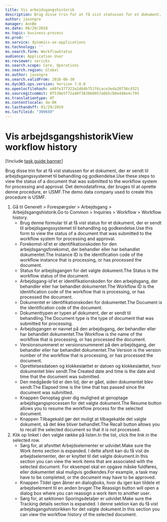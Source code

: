 ```yaml
---
title: Vis arbejdsgangshistorik
description: Brug disse trin for at få vist statussen for et dokument, der er sendt til arbejdsgangssystemet til behandling og godkendelse.
author: jasongre
manager: AnnBe
ms.date: 08/29/2018
ms.topic: business-process
ms.prod: ''
ms.service: dynamics-ax-applications
ms.technology: ''
ms.search.form: WorkflowStatus
audience: Application User
ms.reviewer: sericks
ms.search.scope: Core, Operations
ms.search.region: Global
ms.author: jasongre
ms.search.validFrom: 2016-06-30
ms.dyn365.ops.version: Version 7.0.0
ms.openlocfilehash: a40fe377322e2d64b751f6cace3eda20736cd321
ms.sourcegitcommit: 0f530e5f72a40f383868957a6b5cb0e446e4c795
ms.translationtype: HT
ms.contentlocale: da-DK
ms.lasthandoff: 01/29/2019
ms.locfileid: "309650"
---
```

# <a name="view-workflow-history"></a><span data-ttu-id="5a80a-103">Vis arbejdsgangshistorik</span><span class="sxs-lookup"><span data-stu-id="5a80a-103">View workflow history</span></span>

[!include [task guide banner](../../includes/task-guide-banner.md)]

<span data-ttu-id="5a80a-104">Brug disse trin for at få vist statussen for et dokument, der er sendt til arbejdsgangssystemet til behandling og godkendelse.</span><span class="sxs-lookup"><span data-stu-id="5a80a-104">Use these steps to view the status of a document that was submitted to the workflow system for processing and approval.</span></span> <span data-ttu-id="5a80a-105">Det demodatafirma, der bruges til at oprette denne procedure, er USMF.</span><span class="sxs-lookup"><span data-stu-id="5a80a-105">The demo data company used to create this procedure is USMF.</span></span>

1. <span data-ttu-id="5a80a-106">Gå til Generelt > Forespørgsler > Arbejdsgang > Arbejdsgangshistorik.</span><span class="sxs-lookup"><span data-stu-id="5a80a-106">Go to Common > Inquiries > Workflow > Workflow history.</span></span>
    * <span data-ttu-id="5a80a-107">Brug denne formular til at få vist status for et dokument, der er sendt til arbejdsgangssystemet til behandling og godkendelse.</span><span class="sxs-lookup"><span data-stu-id="5a80a-107">Use this form to view the status of a document that was submitted to the workflow system for processing and approval.</span></span>  
    * <span data-ttu-id="5a80a-108">Forekomst-id'et er identifikationskoden for den arbejdsgangsforekomst, der behandler eller har behandlet dokumentet.</span><span class="sxs-lookup"><span data-stu-id="5a80a-108">The Instance ID is      the identification code of the workflow instance that is processing, or has processed the document.</span></span>  
    * <span data-ttu-id="5a80a-109">Status for arbejdsgangen for det valgte dokument.</span><span class="sxs-lookup"><span data-stu-id="5a80a-109">The Status is the workflow status of the document.</span></span>  
    * <span data-ttu-id="5a80a-110">Arbejdsgang-id'et er identifikationskoden for den arbejdsgang, der behandler eller har behandlet dokumentet.</span><span class="sxs-lookup"><span data-stu-id="5a80a-110">The Workflow ID is the identification code of the workflow that is processing, or has processed the document.</span></span>  
    * <span data-ttu-id="5a80a-111">Dokumentet er identifikationskoden for dokumentet.</span><span class="sxs-lookup"><span data-stu-id="5a80a-111">The Document is the identification code of the document.</span></span>  
    * <span data-ttu-id="5a80a-112">Dokumenttypen er typen af dokument, der er sendt til behandling.</span><span class="sxs-lookup"><span data-stu-id="5a80a-112">The Document type is the type of document that was submitted for processing.</span></span>  
    * <span data-ttu-id="5a80a-113">Arbejdsgangen er navnet på den arbejdsgang, der behandler eller har behandlet dokumentet.</span><span class="sxs-lookup"><span data-stu-id="5a80a-113">The Workflow is the name of the workflow that is processing, or has processed the document.</span></span>  
    * <span data-ttu-id="5a80a-114">Versionsnummeret er versionsnummeret på den arbejdsgang, der behandler eller har behandlet dokumentet.</span><span class="sxs-lookup"><span data-stu-id="5a80a-114">The Version is the version number of the workflow that is processing, or has processed the document.</span></span>  
    * <span data-ttu-id="5a80a-115">Oprettelsesdatoen og klokkeslættet er datoen og klokkeslættet, hvor dokumentet blev sendt.</span><span class="sxs-lookup"><span data-stu-id="5a80a-115">The Created date and time is the date and time that the document was submitted.</span></span>  
    * <span data-ttu-id="5a80a-116">Den medgåede tid er den tid, der er gået, siden dokumentet blev sendt.</span><span class="sxs-lookup"><span data-stu-id="5a80a-116">The Elapsed time is the time that has passed since the document was submitted.</span></span>  
    * <span data-ttu-id="5a80a-117">Knappen Genoptag giver dig mulighed at genoptage arbejdsgangsprocessen for det valgte dokument.</span><span class="sxs-lookup"><span data-stu-id="5a80a-117">The Resume button allows you to resume the workflow process for the selected document.</span></span>  
    * <span data-ttu-id="5a80a-118">Knappen Tilbagekald gør det muligt at tilbagekalde det valgte dokument, så det ikke bliver behandlet.</span><span class="sxs-lookup"><span data-stu-id="5a80a-118">The Recall button allows you to recall the selected document so that it is not processed.</span></span>   
2. <span data-ttu-id="5a80a-119">Klik op linket i den valgte række på listen.</span><span class="sxs-lookup"><span data-stu-id="5a80a-119">In the list, click the link in the selected row.</span></span>
    * <span data-ttu-id="5a80a-120">Sørg for, at afsnittet Arbejdselementer er udvidet.</span><span class="sxs-lookup"><span data-stu-id="5a80a-120">Make sure the Work items section is expanded.</span></span>    <span data-ttu-id="5a80a-121">I dette afsnit kan du få vist de arbejdselementer, der er knyttet til det valgte dokument.</span><span class="sxs-lookup"><span data-stu-id="5a80a-121">In this section you can view the work items that are associated with the selected document.</span></span> <span data-ttu-id="5a80a-122">For eksempel skal en opgave måske fuldføres, eller dokumentet skal muligvis godkendes.</span><span class="sxs-lookup"><span data-stu-id="5a80a-122">For example, a task may have to be completed, or the document may have to be approved.</span></span>  
    * <span data-ttu-id="5a80a-123">Knappen Tildel igen åbner en dialogboks, hvor du igen kan tildele et arbejdselement til en anden bruger.</span><span class="sxs-lookup"><span data-stu-id="5a80a-123">The Reassign button will open a dialog box where you can reassign a work item to another user.</span></span>  
    * <span data-ttu-id="5a80a-124">Sørg for, at sektionen Sporingsdetaljer er udvidet.</span><span class="sxs-lookup"><span data-stu-id="5a80a-124">Make sure the Tracking details section is expanded.</span></span>    <span data-ttu-id="5a80a-125">I denne sektion kan du få vist arbejdsgangshistorikken for det valgte dokument.</span><span class="sxs-lookup"><span data-stu-id="5a80a-125">In this section you can view the workflow history of the selected document.</span></span>  

